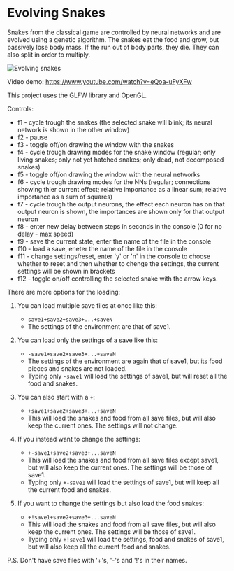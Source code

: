 # Evolving Snakes
Snakes from the classical game are controlled by neural networks and are evolved using a genetic algorithm. The snakes eat the food and grow, but passively lose body mass. If the run out of body parts, they die. They can also split in order to multiply.

![Evolving snakes](https://cloud.githubusercontent.com/assets/12662877/13763264/981f20b8-ea4d-11e5-94d7-91d2242d5c01.png)

Video demo: https://www.youtube.com/watch?v=eQoa-uFyXFw

This project uses the GLFW library and OpenGL.

Controls:
* f1 - cycle trough the snakes  (the selected snake will blink; its neural network is shown in the other window)
* f2 - pause
* f3 - toggle off/on drawing the window with the snakes
* f4 - cycle trough drawing modes for the snake window (regular; only living snakes; only not yet hatched snakes; only dead, not decomposed snakes)
* f5 - toggle off/on drawing the window with the neural networks
* f6 - cycle trough drawing modes for the NNs (regular; connections showing thier current effect; relative importance as a linear sum; relative importance as a sum of squares)
* f7 - cycle trough the output neurons, the effect each neuron has on that output neuron is shown, the importances are shown only for that output neuron
* f8 - enter new delay between steps in seconds in the console (0 for no delay - max speed)
* f9 - save the current state, enter the name of the file in the console
* f10 - load a save, eneter the name of the file in the console
* f11 - change settings/reset, enter 'y' or 'n' in the console to choose whether to reset and then whether to chenge the settings, the current settings will be shown in brackets
* f12 - toggle on/off controlling the selected snake with the arrow keys.

There are more options for the loading:

1. You can load multiple save files at once like this:
    * `save1+save2+save3+...+saveN`
    * The settings of the environment are that of save1.

2. You can load only the settings of a save like this:
    * `-save1+save2+save3+...+saveN`
    * The settings of the environment are again that of save1, but its food pieces and snakes are not loaded.
    * Typing only `-save1` will load the settings of save1, but will reset all the food and snakes.

3. You can also start with a `+`:
    * `+save1+save2+save3+...+saveN`
    * This will load the snakes and food from all save files, but will also keep the current ones. The settings will not change.

4. If you instead want to change the settings:
    * `+-save1+save2+save3+...saveN`
    * This will load the snakes and food from all save files except save1, but will also keep the current ones. The settings will be those of save1.
    * Typing only `+-save1` will load the settings of save1, but will keep all the current food and snakes.

5. If you want to change the settings but also load the food snakes:
    * `+!save1+save2+save3+...saveN`
    * This will load the snakes and food from all save files, but will also keep the current ones. The settings will be those of save1.
    * Typing only `+!save1` will load the settings, food and snakes of save1, but will also keep all the current food and snakes.

P.S. Don't have save files with '+'s, '-'s and '!'s in their names.
